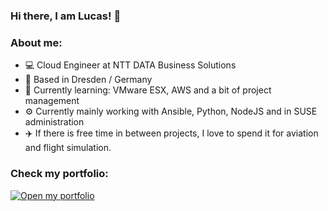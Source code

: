 ### Hi there, I am Lucas! 👋

### About me:

- 💻 Cloud Engineer at NTT DATA Business Solutions
- 📌 Based in Dresden / Germany
- 🌱 Currently learning: VMware ESX, AWS and a bit of project management
- ⚙️ Currently mainly working with Ansible, Python, NodeJS and in SUSE administration
- ✈️ If there is free time in between projects, I love to spend it for aviation and flight simulation.

### Check my portfolio:
<a href="https://www.youtube.com/watch?v=dQw4w9WgXcQ">
  <img src="https://img.shields.io/badge/This%20way---%3E-blue?style=for-the-badge" alt="Open my portfolio">
</a>
